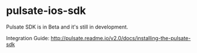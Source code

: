 # pulsate-ios-sdk

Pulsate SDK is in Beta and it's still in development.

Integration Guide: http://pulsate.readme.io/v2.0/docs/installing-the-pulsate-sdk
